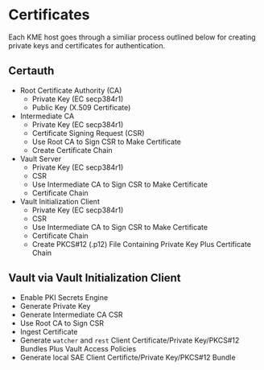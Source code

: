 # Certificates

Each KME host goes through a similiar process outlined below for creating private keys and certificates for authentication.

## Certauth

* Root Certificate Authority (CA)
  * Private Key (EC secp384r1)
  * Public Key (X.509 Certificate)
* Intermediate CA
  * Private Key (EC secp384r1)
  * Certificate Signing Request (CSR)
  * Use Root CA to Sign CSR to Make Certificate
  * Create Certificate Chain
* Vault Server
  * Private Key (EC secp384r1)
  * CSR
  * Use Intermediate CA to Sign CSR to Make Certificate
  * Certificate Chain
* Vault Initialization Client
  * Private Key (EC secp384r1)
  * CSR
  * Use Intermediate CA to Sign CSR to Make Certificate
  * Certificate Chain
  * Create PKCS#12 (.p12) File Containing Private Key Plus Certificate Chain

## Vault via Vault Initialization Client

* Enable PKI Secrets Engine
* Generate Private Key
* Generate Intermediate CA CSR
* Use Root CA to Sign CSR
* Ingest Certificate
* Generate `watcher` and `rest` Client Certificate/Private Key/PKCS#12 Bundles Plus Vault Access Policies
* Generate local SAE Client Certificte/Private Key/PKCS#12 Bundle

